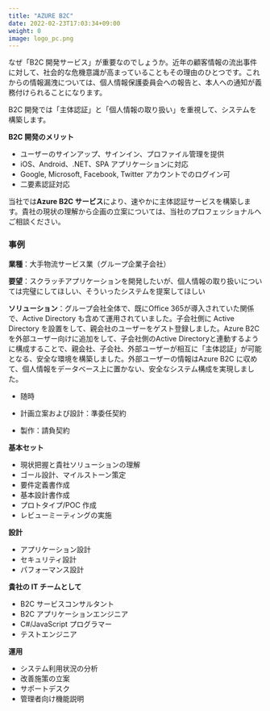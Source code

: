 ```yaml
---
title: "AZURE B2C"
date: 2022-02-23T17:03:34+09:00
weight: 0
image: logo_pc.png
---
```




なぜ「B2C 開発サービス」が重要なのでしょうか。近年の顧客情報の流出事件に対して、社会的な危機意識が高まっていることもその理由のひとつです。これからの情報漏洩については、個人情報保護委員会への報告と、本人への通知が義務付けられることになります。

B2C 開発では「主体認証」と「個人情報の取り扱い」を重視して、システムを構築します。

**B2C 開発のメリット**

- ユーザーのサインアップ、サインイン、プロファイル管理を提供
- iOS、Android、.NET、SPA アプリケーションに対応
- Google, Microsoft, Facebook, Twitter アカウントでのログイン可
- 二要素認証対応

当社では**Azure B2C サービス**により、速やかに主体認証サービスを構築します。貴社の現状の理解から企画の立案については、当社のプロフェッショナルへご相談ください。


### 事例

**業種**：大手物流サービス業（グループ企業子会社）

**要望**：スクラッチアプリケーションを開発したいが、個人情報の取り扱いについては完璧にしてほしい、そういったシステムを提案してほしい

**ソリューション**：グループ会社全体で、既にOffice 365が導入されていた関係で、Active Directory も含めて運用されていました。子会社側に Active Directory を設置をして、親会社のユーザーをゲスト登録しました。Azure B2C を外部ユーザー向けに追加をして、子会社側のActive Directoryと連動するように構成することで、親会社、子会社、外部ユーザーが相互に「主体認証」が可能となる、安全な環境を構築しました。外部ユーザーの情報はAzure B2C に収めて、個人情報をデータベース上に置かない、安全なシステム構成を実現しました。



- 随時

  

- 計画立案および設計：準委任契約
- 製作：請負契約

  

**基本セット**

- 現状把握と貴社ソリューションの理解
- ゴール設計、マイルストーン策定
- 要件定義書作成
- 基本設計書作成
- プロトタイプ/POC 作成
- レビューミーティングの実施

  

**設計**

- アプリケーション設計
- セキュリティ設計
- パフォーマンス設計

**貴社の IT チームとして**

- B2C サービスコンサルタント
- B2C アプリケーションエンジニア
- C#/JavaScript プログラマー
- テストエンジニア

**運用**

- システム利用状況の分析
- 改善施策の立案
- サポートデスク
- 管理者向け機能説明